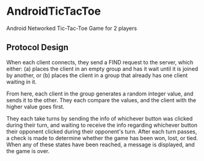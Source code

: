 AndroidTicTacToe
================
Android Networked Tic-Tac-Toe Game for 2 players

Protocol Design
---------------
When each client connects, they send a FIND request to the server, which either:
  (a) places the client in an empty group and has it wait until it is joined by  another, or
  (b) places the client in a group that already has one client waiting in it.

From here, each client in the group generates a random integer value, and sends it to the other. They each compare the values, and the client with the higher value goes first.

They each take turns by sending the info of whichever button was clicked during their turn, and waiting to receive the info regarding whichever button their opponent clicked during their opponent's turn. After each turn passes, a check is made to determine whether the game has been won, lost, or tied. When any of these states have been reached, a message is displayed, and the game is over.
